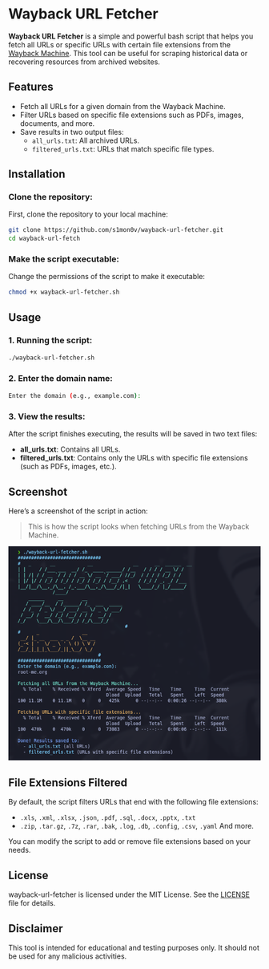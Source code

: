 # Wayback URL Fetcher

**Wayback URL Fetcher** is a simple and powerful bash script that helps you fetch all URLs or specific URLs with certain file extensions from the [Wayback Machine](https://web.archive.org). This tool can be useful for scraping historical data or recovering resources from archived websites.

## Features

- Fetch all URLs for a given domain from the Wayback Machine.
- Filter URLs based on specific file extensions such as PDFs, images, documents, and more.
- Save results in two output files:
  - `all_urls.txt`: All archived URLs.
  - `filtered_urls.txt`: URLs that match specific file types.

## Installation

### Clone the repository:

First, clone the repository to your local machine:

```bash
git clone https://github.com/s1mon0v/wayback-url-fetcher.git
cd wayback-url-fetch
```
### Make the script executable:

Change the permissions of the script to make it executable:

```bash
chmod +x wayback-url-fetcher.sh
```

## Usage

### 1. Running the script:

```bash
./wayback-url-fetcher.sh
```

### 2. Enter the domain name:

```bash
Enter the domain (e.g., example.com): 
```

### 3. View the results:

After the script finishes executing, the results will be saved in two text files:

- **all_urls.txt**: Contains all URLs.
- **filtered_urls.txt**: Contains only the URLs with specific file extensions (such as PDFs, images, etc.).

## Screenshot

Here’s a screenshot of the script in action:

> This is how the script looks when fetching URLs from the Wayback Machine.

![Screenshot](images/wayback_usage.png)

## File Extensions Filtered

By default, the script filters URLs that end with the following file extensions:
- `.xls`, `.xml`, `.xlsx`, `.json`, `.pdf`, `.sql`, `.docx`, `.pptx`, `.txt`
- `.zip`, `.tar.gz`, `.7z`, `.rar`, `.bak`, `.log`, `.db`, `.config`, `.csv`, `.yaml`
And more.

You can modify the script to add or remove file extensions based on your needs.

## License

wayback-url-fetcher is licensed under the MIT License. See the [LICENSE](LICENSE) file for details.

## Disclaimer

This tool is intended for educational and testing purposes only. It should not be used for any malicious activities.
